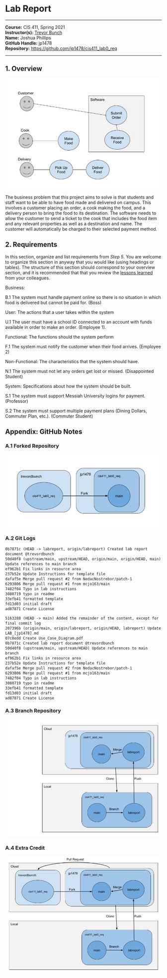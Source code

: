 # Lab Report
___
**Course:** CIS 411, Spring 2021  
**Instructor(s):** [Trevor Bunch](https://github.com/trevordbunch)  
**Name:** Joshua Phillips  
**GitHub Handle:** jp1478  
**Repository:** https://github.com/jp1478/cis411_lab0_req  
___

## 1. Overview

![Use Case Diagram](/assets/UseCaseDiagram.jpg)  

The business problem that this project aims to solve is that students and staff 
want to be able to have food made and delivered on campus. This involves a customer placing an order, 
a cook making the food, and a delivery person to bring the food to its destination. 
The software needs to allow the customer to send a ticket to the cook that includes the food item and any relevant properties 
as well as a destination and name. The customer will automatically be charged to their selected payment method. 


## 2. Requirements
In this section, organize and list requirements from *Step 5*.  You are welcome to organize this section in anyway that you would like (using headings or tables).  The structure of this section should correspond to your overview section, and it is recommended that that you review the [lessons learned](../lessonsLearned.md) from your colleagues.

Business:

B.1 The system must handle payment online so there is no situation in which food is delivered but cannot be paid for. (Boss)
 
User: The actions that a user takes within the system
   
U.1 The user must have a school ID connected to an account with funds available in order to make an order. (Employee 1).
   
Functional: The functions should the system perform
   
F.1 The system must notify the customer when their food arrives. (Employee 2)
   
Non-Functional: The characteristics that the system should have. 

N.1 The system must not let any orders get lost or missed. (Disappointed Student)
   
System: Specifications about how the system should be built.

S.1 The system must support Messiah University logins for payment. (Professor)

S.2 The system must support multiple payment plans (Dining Dollars, Commuter Plan, etc.). (Commuter Student)


## Appendix: GitHub Notes

### A.1 Forked Repository
![Forked Repository Diagram](/assets/RepoDiagram.jpg)

### A.2 Git Logs
~~~
0b7871c (HEAD -> labreport, origin/labreport) Created lab report document @trevordbunch
50d40f8 (upstream/main, upstream/HEAD, origin/main, origin/HEAD, main) Update references to main branch
ef962b1 Fix links in resource area
237b52e Update Instructions for template file
dafaf5e Merge pull request #2 from NedacNostrebor/patch-1
6293806 Merge pull request #1 from mcjo163/main
7482f04 Typo in lab instructions
3080719 typo in readme
33efb41 formatted template
fd13d03 initial draft
ad87871 Create License
~~~

~~~
5163288 (HEAD -> main) Added the remainder of the content, except for final commit log
207396b (origin/main, origin/labreport, origin/HEAD, labreport) Update LAB_[jp1478].md
07c8edd Create Use_Case_Diagram.pdf
0b7871c Created lab report document @trevordbunch
50d40f8 (upstream/main, upstream/HEAD) Update references to main branch
ef962b1 Fix links in resource area
237b52e Update Instructions for template file
dafaf5e Merge pull request #2 from NedacNostrebor/patch-1
6293806 Merge pull request #1 from mcjo163/main
7482f04 Typo in lab instructions
3080719 typo in readme
33efb41 formatted template
fd13d03 initial draft
ad87871 Create License
~~~
### A.3 Branch Repository
![Branched Repository Diagram](/assets/BranchDiagram.jpg)


### A.4 Extra Credit
![Full Repository Diagram](/assets/GitDiagram.jpg)
